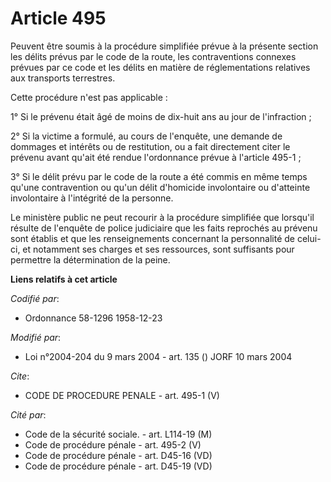 # Article 495

Peuvent être soumis à la procédure simplifiée prévue à la présente section les délits prévus par le code de la route, les
contraventions connexes prévues par ce code et les délits en matière de réglementations relatives aux transports terrestres.

Cette procédure n'est pas applicable :

1° Si le prévenu était âgé de moins de dix-huit ans au jour de l'infraction ;

2° Si la victime a formulé, au cours de l'enquête, une demande de dommages et intérêts ou de restitution, ou a fait
directement citer le prévenu avant qu'ait été rendue l'ordonnance prévue à l'article 495-1 ;

3° Si le délit prévu par le code de la route a été commis en même temps qu'une contravention ou qu'un délit d'homicide
involontaire ou d'atteinte involontaire à l'intégrité de la personne.

Le ministère public ne peut recourir à la procédure simplifiée que lorsqu'il résulte de l'enquête de police judiciaire que
les faits reprochés au prévenu sont établis et que les renseignements concernant la personnalité de celui-ci, et notamment
ses charges et ses ressources, sont suffisants pour permettre la détermination de la peine.

**Liens relatifs à cet article**

_Codifié par_:

  - Ordonnance 58-1296 1958-12-23

_Modifié par_:

  - Loi n°2004-204 du 9 mars 2004 - art. 135 () JORF 10 mars 2004

_Cite_:

  - CODE DE PROCEDURE PENALE - art. 495-1 (V)

_Cité par_:

  - Code de la sécurité sociale. - art. L114-19 (M)
  - Code de procédure pénale - art. 495-2 (V)
  - Code de procédure pénale - art. D45-16 (VD)
  - Code de procédure pénale - art. D45-19 (VD)
